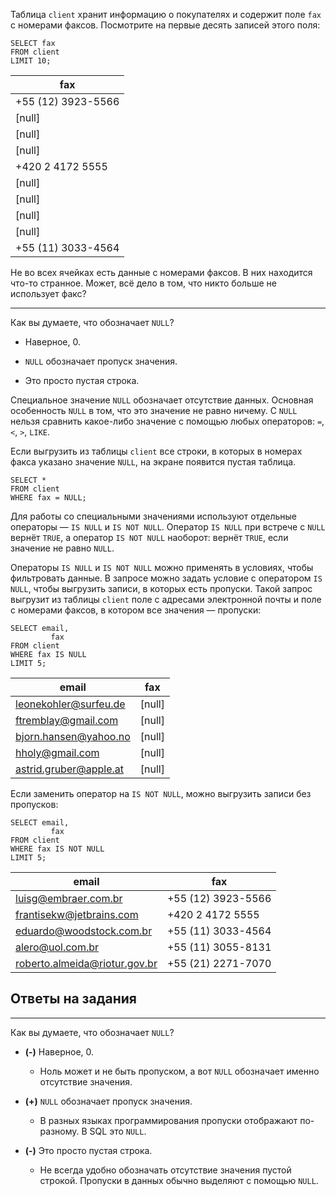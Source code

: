 Таблица `client` хранит информацию о покупателях и содержит поле `fax` с номерами факсов. Посмотрите на первые десять записей этого поля:

    SELECT fax
    FROM client
    LIMIT 10;
    

| fax |
| --- |
| +55 (12) 3923-5566 |
| \[null\] |
| \[null\] |
| \[null\] |
| +420 2 4172 5555 |
| \[null\] |
| \[null\] |
| \[null\] |
| \[null\] |
| +55 (11) 3033-4564 |

Не во всех ячейках есть данные с номерами факсов. В них находится что-то странное. Может, всё дело в том, что никто больше не использует факс?

* * *

Как вы думаете, что обозначает `NULL`?

*   Наверное, 0.
    
*   `NULL` обозначает пропуск значения.
    
*   Это просто пустая строка.

Специальное значение `NULL` обозначает отсутствие данных. Основная особенность `NULL` в том, что это значение не равно ничему. С `NULL` нельзя сравнить какое-либо значение с помощью любых операторов: `=`, `<`, `>`, `LIKE`.
    

Если выгрузить из таблицы `client` все строки, в которых в номерах факса указано значение `NULL`, на экране появится пустая таблица.

    SELECT *
    FROM client
    WHERE fax = NULL;
    

Для работы со специальными значениями используют отдельные операторы — `IS NULL` и `IS NOT NULL`. Оператор `IS NULL` при встрече с `NULL` вернёт `TRUE`, а оператор `IS NOT NULL` наоборот: вернёт `TRUE`, если значение не равно `NULL`.

Операторы `IS NULL` и `IS NOT NULL` можно применять в условиях, чтобы фильтровать данные. В запросе можно задать условие с оператором `IS NULL`, чтобы выгрузить записи, в которых есть пропуски. Такой запрос выгрузит из таблицы `client` поле с адресами электронной почты и поле с номерами факсов, в котором все значения — пропуски:

    SELECT email,
    	     fax
    FROM client
    WHERE fax IS NULL
    LIMIT 5;
    

| email | fax |
| --- | --- |
| leonekohler@surfeu.de | \[null\] |
| ftremblay@gmail.com | \[null\] |
| bjorn.hansen@yahoo.no | \[null\] |
| hholy@gmail.com | \[null\] |
| astrid.gruber@apple.at | \[null\] |

Если заменить оператор на `IS NOT NULL`, можно выгрузить записи без пропусков:

    SELECT email,
    	     fax
    FROM client
    WHERE fax IS NOT NULL
    LIMIT 5;
    

| email | fax |
| --- | --- |
| luisg@embraer.com.br | +55 (12) 3923-5566 |
| frantisekw@jetbrains.com | +420 2 4172 5555 |
| eduardo@woodstock.com.br | +55 (11) 3033-4564 |
| alero@uol.com.br | +55 (11) 3055-8131 |
| roberto.almeida@riotur.gov.br | +55 (21) 2271-7070 |

Ответы на задания
-----------------

* * *

Как вы думаете, что обозначает `NULL`?

*   **(-)** Наверное, 0.
    
    *   Ноль может и не быть пропуском, а вот `NULL` обозначает именно отсутствие значения.
*   **(+)** `NULL` обозначает пропуск значения.
    
    *   В разных языках программирования пропуски отображают по-разному. В SQL это `NULL`.
*   **(-)** Это просто пустая строка.
    
    *   Не всегда удобно обозначать отсутствие значения пустой строкой. Пропуски в данных обычно выделяют с помощью `NULL`.